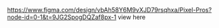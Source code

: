 https://www.figma.com/design/vbAh58Y6M9vXJD79rsqhxa/Pixel-Pros?node-id=0-1&t=9JG2SpogDQZaf8px-1 view here
